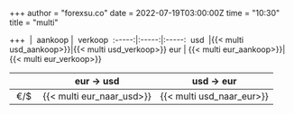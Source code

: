 +++
author = "forexsu.co"
date = 2022-07-19T03:00:00Z
time = "10:30"
title = "multi"

+++
&nbsp;| &nbsp;aankoop&nbsp;| &nbsp;verkoop&nbsp;
:-----:|:-----:|:-----:
&nbsp;usd&nbsp;  |{{< multi usd_aankoop>}}|{{< multi usd_verkoop>}}
eur  | {{< multi eur_aankoop>}}|{{< multi eur_verkoop>}}

&nbsp;| eur → usd|usd → eur
:-----:|:-----:|:-----:
&nbsp;€/$&nbsp;|{{< multi eur_naar_usd>}}|{{< multi usd_naar_eur>}}
